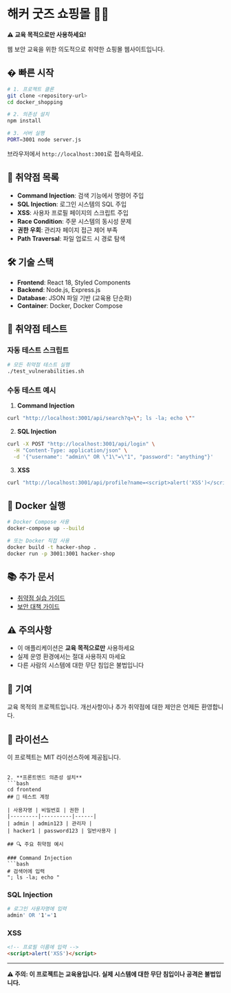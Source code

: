 # 해커 굿즈 쇼핑몰 🛒🔐

**⚠️ 교육 목적으로만 사용하세요!**

웹 보안 교육을 위한 의도적으로 취약한 쇼핑몰 웹사이트입니다.

## � 빠른 시작

```bash
# 1. 프로젝트 클론
git clone <repository-url>
cd docker_shopping

# 2. 의존성 설치
npm install

# 3. 서버 실행
PORT=3001 node server.js
```

브라우저에서 `http://localhost:3001`로 접속하세요.

## 🔐 취약점 목록

- **Command Injection**: 검색 기능에서 명령어 주입
- **SQL Injection**: 로그인 시스템의 SQL 주입
- **XSS**: 사용자 프로필 페이지의 스크립트 주입
- **Race Condition**: 주문 시스템의 동시성 문제
- **권한 우회**: 관리자 페이지 접근 제어 부족
- **Path Traversal**: 파일 업로드 시 경로 탐색

## 🛠️ 기술 스택

- **Frontend**: React 18, Styled Components
- **Backend**: Node.js, Express.js
- **Database**: JSON 파일 기반 (교육용 단순화)
- **Container**: Docker, Docker Compose

## 🧪 취약점 테스트

### 자동 테스트 스크립트
```bash
# 모든 취약점 테스트 실행
./test_vulnerabilities.sh
```

### 수동 테스트 예시

1. **Command Injection**
```bash
curl "http://localhost:3001/api/search?q=\"; ls -la; echo \""
```

2. **SQL Injection**
```bash
curl -X POST "http://localhost:3001/api/login" \
  -H "Content-Type: application/json" \
  -d '{"username": "admin\" OR \"1\"=\"1", "password": "anything"}'
```

3. **XSS**
```bash
curl "http://localhost:3001/api/profile?name=<script>alert('XSS')</script>"
```

## 🐳 Docker 실행

```bash
# Docker Compose 사용
docker-compose up --build

# 또는 Docker 직접 사용
docker build -t hacker-shop .
docker run -p 3001:3001 hacker-shop
```

## 📚 추가 문서

- [취약점 실습 가이드](VULNERABILITY_GUIDE.md)
- [보안 대책 가이드](SECURITY_GUIDE.md)

## ⚠️ 주의사항

- 이 애플리케이션은 **교육 목적으로만** 사용하세요
- 실제 운영 환경에서는 절대 사용하지 마세요
- 다른 사람의 시스템에 대한 무단 침입은 불법입니다

## 👥 기여

교육 목적의 프로젝트입니다. 개선사항이나 추가 취약점에 대한 제안은 언제든 환영합니다.

## 📄 라이선스

이 프로젝트는 MIT 라이선스하에 제공됩니다.
```

2. **프론트엔드 의존성 설치**
```bash
cd frontend
## 🧪 테스트 계정

| 사용자명 | 비밀번호 | 권한 |
|---------|----------|------|
| admin | admin123 | 관리자 |
| hacker1 | password123 | 일반사용자 |

## 🔍 주요 취약점 예시

### Command Injection
```bash
# 검색어에 입력
"; ls -la; echo "
```

### SQL Injection
```bash
# 로그인 사용자명에 입력
admin' OR '1'='1
```

### XSS
```html
<!-- 프로필 이름에 입력 -->
<script>alert('XSS')</script>
```

---

**⚠️ 주의: 이 프로젝트는 교육용입니다. 실제 시스템에 대한 무단 침입이나 공격은 불법입니다.**
